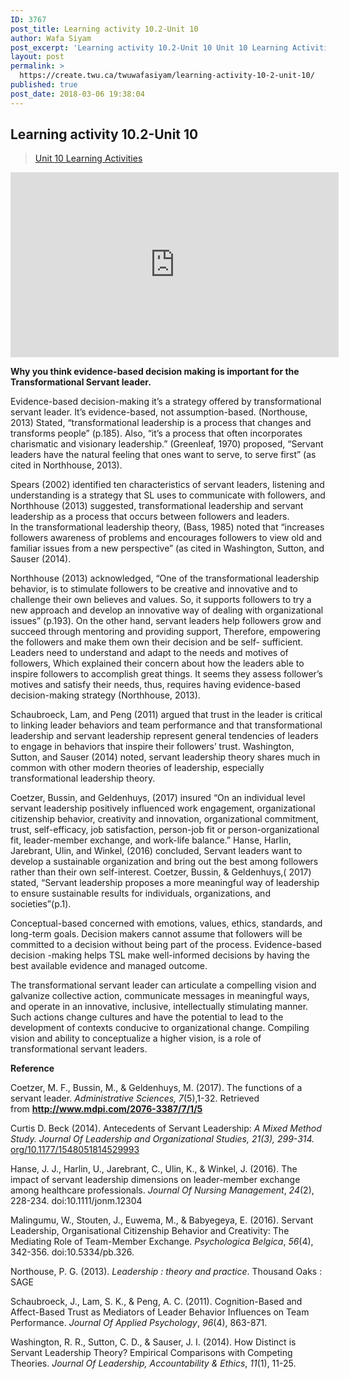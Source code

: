 ```yaml
---
ID: 3767
post_title: Learning activity 10.2-Unit 10
author: Wafa Siyam
post_excerpt: 'Learning activity 10.2-Unit 10 Unit 10 Learning Activities Why you think evidence-based decision making is important for the Transformational Servant leader. Evidence-based decision-making it&rsquo;s a strategy offered by transformational servant leader. It&rsquo;s evidence-based, not assumption-based. (Northouse, 2013) Stated, &ldquo;transformational leadership is a process that changes and transforms people&rdquo; (p.185). Also, &ldquo;it&rsquo;s a process that often &hellip; <p><a href="https://create.twu.ca/twuwafasiyam/learning-activity-10-2-unit-10/">Continue reading<span> "Learning activity 10.2-Unit 10"</span></a></p>'
layout: post
permalink: >
  https://create.twu.ca/twuwafasiyam/learning-activity-10-2-unit-10/
published: true
post_date: 2018-03-06 19:38:04
---
```

<h2><strong>Learning activity 10.2-Unit 10</strong></h2>

<blockquote class="wp-embedded-content" data-secret="X1NyLIQZkj"><a href="https://create.twu.ca/ldrs591-sp18/unit-10-learning-activities/">Unit 10 Learning Activities</a></p></blockquote>



<iframe class="wp-embedded-content" sandbox="allow-scripts" security="restricted" src="https://create.twu.ca/ldrs591-sp18/unit-10-learning-activities/embed/#?secret=X1NyLIQZkj" data-secret="X1NyLIQZkj" width="525" height="296" title="&#8220;Unit 10 Learning Activities&#8221; &#8212; Leadership 591: Scholarly Inquiry" frameborder="0" marginwidth="0" marginheight="0" scrolling="no"></iframe>

<strong>Why you think evidence-based decision making is important for the Transformational Servant leader.</strong>

Evidence-based decision-making it’s a strategy offered by transformational servant leader. It&#8217;s evidence-based, not assumption-based. (Northouse, 2013) Stated, “transformational leadership is a process that changes and transforms people” (p.185). Also, “it’s a process that often incorporates charismatic and visionary leadership.” (Greenleaf, 1970) proposed, “Servant leaders have the natural feeling that ones want to serve, to serve first” (as cited in Northhouse, 2013).

Spears (2002) identified ten characteristics of servant leaders, listening and understanding is a strategy that SL uses to communicate with followers, and Northhouse (2013) suggested, transformational leadership and servant leadership as a process that occurs between followers and leaders.<br />
In the transformational leadership theory, (Bass, 1985) noted that “increases followers awareness of problems and encourages followers to view old and familiar issues from a new perspective” (as cited in Washington, Sutton, and Sauser (2014).

Northhouse (2013) acknowledged, “One of the transformational leadership behavior, is to stimulate followers to be creative and innovative and to challenge their own believes and values. So, it supports followers to try a new approach and develop an innovative way of dealing with organizational issues” (p.193). On the other hand, servant leaders help followers grow and succeed through mentoring and providing support, Therefore, empowering the followers and make them own their decision and be self- sufficient.<br />
Leaders need to understand and adapt to the needs and motives of followers, Which explained their concern about how the leaders able to inspire followers to accomplish great things. It seems they assess follower’s motives and satisfy their needs, thus, requires having evidence-based decision-making strategy (Northhouse, 2013).

Schaubroeck, Lam, and Peng (2011) argued that trust in the leader is critical to linking leader behaviors and team performance and that transformational leadership and servant leadership represent general tendencies of leaders to engage in behaviors that inspire their followers’ trust. Washington, Sutton, and Sauser (2014) noted, servant leadership theory shares much in common with other modern theories of leadership, especially transformational leadership theory.

Coetzer, Bussin, and Geldenhuys, (2017) insured “On an individual level servant leadership positively influenced work engagement, organizational citizenship behavior, creativity and innovation, organizational commitment, trust, self-efficacy, job satisfaction, person-job fit or person-organizational fit, leader-member exchange, and work-life balance.” Hanse, Harlin, Jarebrant, Ulin, and Winkel, (2016) concluded, Servant leaders want to develop a sustainable organization and bring out the best among followers rather than their own self-interest. Coetzer, Bussin, &amp; Geldenhuys,( 2017) stated, “Servant leadership proposes a more meaningful way of leadership to ensure sustainable results for individuals, organizations, and societies”(p.1).

Conceptual-based concerned with emotions, values, ethics, standards, and long-term goals. Decision makers cannot assume that followers will be committed to a decision without being part of the process. Evidence-based decision -making helps TSL make well-informed decisions by having the best available evidence and managed outcome.

The transformational servant leader can articulate a compelling vision and galvanize collective action, communicate messages in meaningful ways, and operate in an innovative, inclusive, intellectually stimulating manner. Such actions change cultures and have the potential to lead to the development of contexts conducive to organizational change. Compiling vision and ability to conceptualize a higher vision, is a role of transformational servant leaders.

<strong>Reference</strong>

Coetzer, M. F., Bussin, M., &amp; Geldenhuys, M. (2017). The functions of a servant leader. <em>Administrative Sciences, 7</em>(5),1-32. Retrieved from <a href="http://www.mdpi.com/2076-3387/7/1/5"><strong>http://www.mdpi.com/2076-3387/7/1/5</strong></a>

Curtis D. Beck (2014). Antecedents of Servant Leadership: <em>A Mixed Method Study. Journal Of Leadership and Organizational Studies, 21(3), 299-314.</em> <a href="https://doi.org/10.1177/1548051814529993">org/10.1177/1548051814529993</a>

Hanse, J. J., Harlin, U., Jarebrant, C., Ulin, K., &amp; Winkel, J. (2016). The impact of servant leadership dimensions on leader-member exchange among healthcare professionals. <em>Journal Of Nursing Management</em>, <em>24</em>(2), 228-234. doi:10.1111/jonm.12304

Malingumu, W., Stouten, J., Euwema, M., &amp; Babyegeya, E. (2016). Servant Leadership, Organisational Citizenship Behavior and Creativity: The Mediating Role of Team-Member Exchange. <em>Psychologica Belgica</em>, <em>56</em>(4), 342-356. doi:10.5334/pb.326.

Northouse, P. G. (2013). <em>Leadership : theory and practice</em>. Thousand Oaks : SAGE

Schaubroeck, J., Lam, S. K., &amp; Peng, A. C. (2011). Cognition-Based and Affect-Based Trust as Mediators of Leader Behavior Influences on Team Performance. <em>Journal Of Applied Psychology</em>, <em>96</em>(4), 863-871.

Washington, R. R., Sutton, C. D., &amp; Sauser, J. I. (2014). How Distinct is Servant Leadership Theory? Empirical Comparisons with Competing Theories. <em>Journal Of Leadership, Accountability &amp; Ethics</em>, <em>11</em>(1), 11-25.

&nbsp;